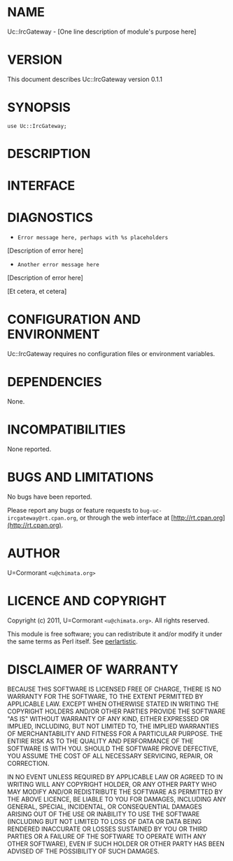 # NAME

Uc::IrcGateway - \[One line description of module's purpose here\]



# VERSION

This document describes Uc::IrcGateway version 0.1.1



# SYNOPSIS

    use Uc::IrcGateway;

    

# DESCRIPTION



# INTERFACE 



# DIAGNOSTICS

- `Error message here, perhaps with %s placeholders`

\[Description of error here\]

- `Another error message here`

\[Description of error here\]

\[Et cetera, et cetera\]



# CONFIGURATION AND ENVIRONMENT

Uc::IrcGateway requires no configuration files or environment variables.



# DEPENDENCIES

None.



# INCOMPATIBILITIES

None reported.



# BUGS AND LIMITATIONS

No bugs have been reported.

Please report any bugs or feature requests to
`bug-uc-ircgateway@rt.cpan.org`, or through the web interface at
[http://rt.cpan.org](http://rt.cpan.org).



# AUTHOR

U=Cormorant  `<u@chimata.org>`



# LICENCE AND COPYRIGHT

Copyright (c) 2011, U=Cormorant `<u@chimata.org>`. All rights reserved.

This module is free software; you can redistribute it and/or
modify it under the same terms as Perl itself. See [perlartistic](http://search.cpan.org/perldoc?perlartistic).



# DISCLAIMER OF WARRANTY

BECAUSE THIS SOFTWARE IS LICENSED FREE OF CHARGE, THERE IS NO WARRANTY
FOR THE SOFTWARE, TO THE EXTENT PERMITTED BY APPLICABLE LAW. EXCEPT WHEN
OTHERWISE STATED IN WRITING THE COPYRIGHT HOLDERS AND/OR OTHER PARTIES
PROVIDE THE SOFTWARE "AS IS" WITHOUT WARRANTY OF ANY KIND, EITHER
EXPRESSED OR IMPLIED, INCLUDING, BUT NOT LIMITED TO, THE IMPLIED
WARRANTIES OF MERCHANTABILITY AND FITNESS FOR A PARTICULAR PURPOSE. THE
ENTIRE RISK AS TO THE QUALITY AND PERFORMANCE OF THE SOFTWARE IS WITH
YOU. SHOULD THE SOFTWARE PROVE DEFECTIVE, YOU ASSUME THE COST OF ALL
NECESSARY SERVICING, REPAIR, OR CORRECTION.

IN NO EVENT UNLESS REQUIRED BY APPLICABLE LAW OR AGREED TO IN WRITING
WILL ANY COPYRIGHT HOLDER, OR ANY OTHER PARTY WHO MAY MODIFY AND/OR
REDISTRIBUTE THE SOFTWARE AS PERMITTED BY THE ABOVE LICENCE, BE
LIABLE TO YOU FOR DAMAGES, INCLUDING ANY GENERAL, SPECIAL, INCIDENTAL,
OR CONSEQUENTIAL DAMAGES ARISING OUT OF THE USE OR INABILITY TO USE
THE SOFTWARE (INCLUDING BUT NOT LIMITED TO LOSS OF DATA OR DATA BEING
RENDERED INACCURATE OR LOSSES SUSTAINED BY YOU OR THIRD PARTIES OR A
FAILURE OF THE SOFTWARE TO OPERATE WITH ANY OTHER SOFTWARE), EVEN IF
SUCH HOLDER OR OTHER PARTY HAS BEEN ADVISED OF THE POSSIBILITY OF
SUCH DAMAGES.
